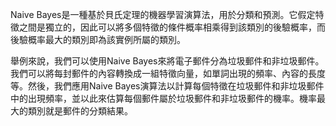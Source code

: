 Naive Bayes是一種基於貝氏定理的機器學習演算法，用於分類和預測。它假定特徵之間是獨立的，因此可以將多個特徵的條件概率相乘得到該類別的後驗概率，而後驗概率最大的類別即為該實例所屬的類別。

舉例來說，我們可以使用Naive Bayes來將電子郵件分為垃圾郵件和非垃圾郵件。我們可以將每封郵件的內容轉換成一組特徵向量，如單詞出現的頻率、內容的長度等。然後，我們應用Naive Bayes演算法以計算每個特徵在垃圾郵件和非垃圾郵件中的出現頻率，並以此來估算每個郵件屬於垃圾郵件和非垃圾郵件的機率。機率最大的類別就是郵件的分類結果。